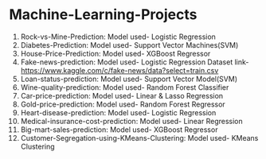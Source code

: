 # Machine-Learning-Projects
1) Rock-vs-Mine-Prediction: Model used- Logistic Regression
2) Diabetes-Prediction: Model used- Support Vector Machines(SVM)
3) House-Price-Prediction: Model used- XGBoost Regressor
4) Fake-news-prediction: Model used- Logistic Regression
                         Dataset link- https://www.kaggle.com/c/fake-news/data?select=train.csv
5) Loan-status-prediction: Model used- Support Vector Model(SVM)
6) Wine-quality-prediction: Model used- Random Forest Classifier
7) Car-price-prediction: Model used- Linear & Lasso Regression
8) Gold-price-prediction: Model used- Random Forest Regressor
9) Heart-disease-prediction: Model used- Logistic Regression
10) Medical-insurance-cost-prediction: Model used- Linear Regression
11) Big-mart-sales-prediction: Model used- XGBoost Regressor
12) Customer-Segregation-using-KMeans-Clustering: Model used- KMeans Clustering
